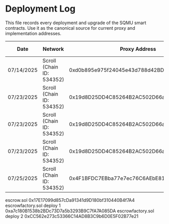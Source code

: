 # Deployment Log

This file records every deployment and upgrade of the SQMU smart contracts. Use it as the canonical source for current proxy and implementation addresses.

| Date | Network | Proxy Address | Implementation Address | ABI Version | URLs |
| ---- | ------- | ------------- | ---------------------- | ----------- | ---- |
| 07/14/2025 | Scroll (Chain ID: 534352)| 0xd0b895e975f24045e43d788d42BD938b78666EC8 | 0x3e1F22083D2148c386fBf1329508D003149C5032 | Version 1 | https://scrollscan.com/address/0xd0b895e975f24045e43d788d42bd938b78666ec8 , https://scrollscan.com/address/0x3e1F22083D2148c386fBf1329508D003149C5032 |
| 07/23/2025 | Scroll (Chain ID: 534352) | 0x19d8D25DD4C85264B2AC502D66aEE113955b8A07 | 0xfFcd5195b4a6474dcb9F7b1B69BB592712e94C0a | Version 1 | https://scrollscan.com/address/0x19d8D25DD4C85264B2AC502D66aEE113955b8A07 , https://scrollscan.com/address/0xfFcd5195b4a6474dcb9F7b1B69BB592712e94C0a |
| 07/23/2025 | Scroll (Chain ID: 534352) | 0x19d8D25DD4C85264B2AC502D66aEE113955b8A07 | 0x5904b7c3f67be7cbe41582cc46b9082884d7abe5 | Version 2 | https://scrollscan.com/address/0x19d8D25DD4C85264B2AC502D66aEE113955b8A07 , https://scrollscan.com/address/0x5904b7c3f67be7cbe41582cc46b9082884d7abe5 |
| 07/23/2025 | Scroll (Chain ID: 534352) | 0x19d8D25DD4C85264B2AC502D66aEE113955b8A07 | 0x78ac6727ab888d8a2195ec53963b1f90d9f0076d | Version 3 | https://scrollscan.com/address/0x19d8D25DD4C85264B2AC502D66aEE113955b8A07 , https://scrollscan.com/address/0x78ac6727ab888d8a2195ec53963b1f90d9f0076d |
| 07/25/2025 | Scroll (Chain ID: 534352) | 0x4F1BFDC7EBba77e7ec76C6AEbE81C0e84d28470B | 0x226691B391a0e092056F69CbC24a99dec63150ab | Version 1 | https://scrollscan.com/address/0x4F1BFDC7EBba77e7ec76C6AEbE81C0e84d28470B , https://scrollscan.com/address/0x226691B391a0e092056F69CbC24a99dec63150ab |
escrow.sol 0x17E17099d857cDa91341d9D180bf310440B4f7A4 escrowfactory.sol deploy 1 0xa7c180B1538b2BDc73D7a5b3293B9C7fA7A085DA escrowfactory.sol deploy 2 0xCC562e273c53366C14AD8B3C9b6D0E5F02B77e21
